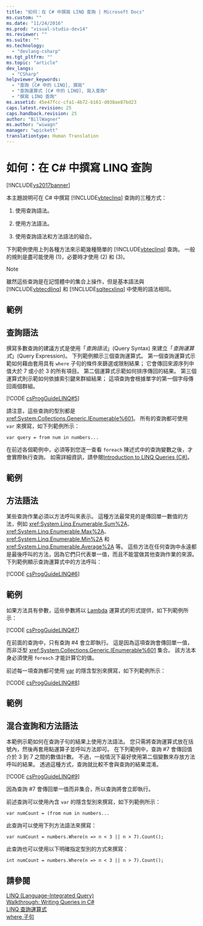 ```yaml
---
title: "如何：在 C# 中撰寫 LINQ 查詢 | Microsoft Docs"
ms.custom: ""
ms.date: "11/24/2016"
ms.prod: "visual-studio-dev14"
ms.reviewer: ""
ms.suite: ""
ms.technology: 
  - "devlang-csharp"
ms.tgt_pltfrm: ""
ms.topic: "article"
dev_langs: 
  - "CSharp"
helpviewer_keywords: 
  - "查詢 [C# 中的 LINQ], 撰寫"
  - "查詢運算式 [C# 中的 LINQ], 寫入查詢"
  - "撰寫 LINQ 查詢"
ms.assetid: 45e47fcc-cfa1-4b72-b161-d038ae87bd23
caps.latest.revision: 25
caps.handback.revision: 25
author: "BillWagner"
ms.author: "wiwagn"
manager: "wpickett"
translationtype: Human Translation
---
```

# 如何：在 C# 中撰寫 LINQ 查詢
[!INCLUDE[vs2017banner](../../../csharp/includes/vs2017banner.md)]

本主題說明可在 C\# 中撰寫 [!INCLUDE[vbteclinq](../../../csharp/includes/vbteclinq_md.md)] 查詢的三種方式：  
  
1.  使用查詢語法。  
  
2.  使用方法語法。  
  
3.  使用查詢語法和方法語法的組合。  
  
 下列範例使用上列各種方法來示範幾種簡單的 [!INCLUDE[vbteclinq](../../../csharp/includes/vbteclinq_md.md)] 查詢。  一般的規則是盡可能使用 \(1\)，必要時才使用 \(2\) 和 \(3\)。  
  
> [!NOTE]
>  雖然這些查詢是在記憶體中的集合上操作，但是基本語法與 [!INCLUDE[vbtecdlinq](../../../csharp/includes/vbtecdlinq_md.md)] 和 [!INCLUDE[sqltecxlinq](../../../csharp/programming-guide/concepts/linq/includes/sqltecxlinq_md.md)] 中使用的語法相同。  
  
## 範例  
  
## 查詢語法  
 撰寫多數查詢的建議方式是使用「*查詢語法*」\(Query Syntax\) 來建立「*查詢運算式*」\(Query Expression\)。  下列範例顯示三個查詢運算式。  第一個查詢運算式示範如何藉由套用具有 `where` 子句的條件來篩選或限制結果；  它會傳回來源序列中值大於 7 或小於 3 的所有項目。  第二個運算式示範如何排序傳回的結果。  第三個運算式則示範如何依據索引鍵來群組結果；  這項查詢會根據單字的第一個字母傳回兩個群組。  
  
 [!CODE [csProgGuideLINQ#5](../CodeSnippet/VS_Snippets_VBCSharp/csProgGuideLINQ#5)]  
  
 請注意，這些查詢的型別都是 <xref:System.Collections.Generic.IEnumerable%601>。  所有的查詢都可使用 `var` 來撰寫，如下列範例所示：  
  
 `var query = from num in numbers...`  
  
 在前述各個範例中，必須等到您逐一查看 `foreach` 陳述式中的查詢變數之後，才會實際執行查詢。  如需詳細資訊，請參閱[Introduction to LINQ Queries \(C\#\)](../../../csharp/programming-guide/concepts/linq/introduction-to-linq-queries.md)。  
  
## 範例  
  
## 方法語法  
 某些查詢作業必須以方法呼叫來表示。  這種方法最常見的是傳回單一數值的方法，例如 <xref:System.Linq.Enumerable.Sum%2A>、<xref:System.Linq.Enumerable.Max%2A>、<xref:System.Linq.Enumerable.Min%2A> 和 <xref:System.Linq.Enumerable.Average%2A> 等。  這些方法在任何查詢中永遠都是最後呼叫的方法，因為它們只代表單一值，而且不能當做其他查詢作業的來源。  下列範例顯示查詢運算式中的方法呼叫：  
  
 [!CODE [csProgGuideLINQ#6](../CodeSnippet/VS_Snippets_VBCSharp/csProgGuideLINQ#6)]  
  
## 範例  
 如果方法具有參數，這些參數將以 [Lambda](../../../csharp/programming-guide/statements-expressions-operators/lambda-expressions.md) 運算式的形式提供，如下列範例所示：  
  
 [!CODE [csProgGuideLINQ#7](../CodeSnippet/VS_Snippets_VBCSharp/csProgGuideLINQ#7)]  
  
 在前面的查詢中，只有查詢 \#4 會立即執行。  這是因為這項查詢會傳回單一值，而非泛型 <xref:System.Collections.Generic.IEnumerable%601> 集合。  該方法本身必須使用 `foreach` 才能計算它的值。  
  
 前述每一項查詢都可使用 [var](../../../csharp/language-reference/keywords/var.md) 的隱含型別來撰寫，如下列範例所示：  
  
 [!CODE [csProgGuideLINQ#8](../CodeSnippet/VS_Snippets_VBCSharp/csProgGuideLINQ#8)]  
  
## 範例  
  
## 混合查詢和方法語法  
 本範例示範如何在查詢子句的結果上使用方法語法。  您只需將查詢運算式放在括號內，然後再套用點運算子並呼叫方法即可。  在下列範例中，查詢 \#7 會傳回值介於 3 到 7 之間的數值計數。  不過，一般情況下最好使用第二個變數來存放方法呼叫的結果。  透過這種方式，查詢就比較不會與查詢的結果混淆。  
  
 [!CODE [csProgGuideLINQ#9](../CodeSnippet/VS_Snippets_VBCSharp/csProgGuideLINQ#9)]  
  
 因為查詢 \#7 會傳回單一值而非集合，所以查詢將會立即執行。  
  
 前述查詢可以使用內含 `var` 的隱含型別來撰寫，如下列範例所示：  
  
```  
var numCount = (from num in numbers...  
```  
  
 此查詢可以使用下列方法語法來撰寫：  
  
```  
var numCount = numbers.Where(n => n < 3 || n > 7).Count();  
```  
  
 此查詢也可以使用以下明確指定型別的方式來撰寫：  
  
```  
int numCount = numbers.Where(n => n < 3 || n > 7).Count();  
```  
  
## 請參閱  
 [LINQ \(Language\-Integrated Query\)](../Topic/LINQ%20\(Language-Integrated%20Query\).md)   
 [Walkthrough: Writing Queries in C\#](../../../csharp/programming-guide/concepts/linq/walkthrough-writing-queries-linq.md)   
 [LINQ 查詢運算式](../../../csharp/programming-guide/linq-query-expressions/index.md)   
 [where 子句](../../../csharp/language-reference/keywords/where-clause.md)